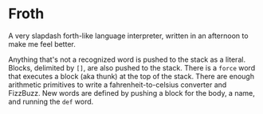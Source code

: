 # Froth

A very slapdash forth-like language interpreter, written in an afternoon to make me feel better.

Anything that's not a recognized word is pushed to the stack as a literal.
Blocks, delimited by `[]`, are also pushed to the stack.
There is a `force` word that executes a block (aka thunk) at the top of the stack.
There are enough arithmetic primitives to write a fahrenheit-to-celsius converter and FizzBuzz.
New words are defined by pushing a block for the body, a name, and running the `def` word.
